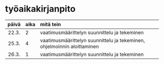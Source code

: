 # työaikakirjanpito

| päivä | aika | mitä tein  |
| :----:|:-----| :-----|
| 22.3. | 2    | vaatimusmäärittelyn suunnittelu ja tekeminen |
| 25.3. | 4    | vaatimusmäärittelyn suunnittelu ja tekeminen, ohjelmoinnin aloittaminen|
| 26.3. | 1    | vaatimusmäärittelyn suunnittelu ja tekeminen |
